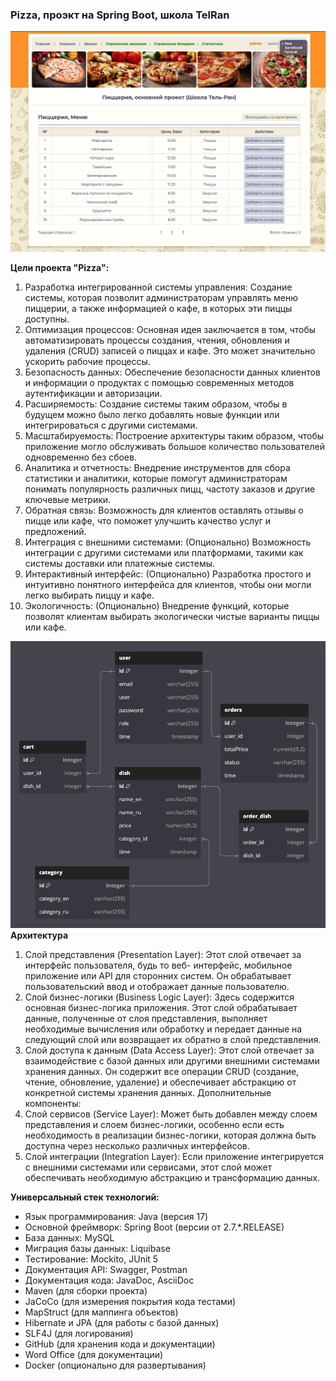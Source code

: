 ### **Pizza, проэкт на Spring Boot, школа TelRan**
![Project view](https://github.com/sergey-zabolotnyi/project-spring-pizza/blob/main/src/main/resources/static/pics/pizza_screenshot.png)

**Цели проекта "Pizza":**
1. Разработка интегрированной системы управления: Создание системы, которая позволит администраторам управлять меню пиццерии, а также информацией о кафе, в которых эти пиццы доступны.
2. Оптимизация процессов: Основная идея заключается в том, чтобы автоматизировать процессы создания, чтения, обновления и удаления (CRUD) записей о пиццах и кафе. Это может значительно ускорить рабочие процессы.
3. Безопасность данных: Обеспечение безопасности данных клиентов и информации о продуктах с помощью современных методов аутентификации и авторизации.
4. Расширяемость: Создание системы таким образом, чтобы в будущем можно было легко добавлять новые функции или интегрироваться с другими системами.
5. Масштабируемость: Построение архитектуры таким образом, чтобы приложение могло обслуживать большое количество пользователей одновременно без сбоев.
6. Аналитика и отчетность: Внедрение инструментов для сбора статистики и аналитики, которые помогут администраторам понимать популярность различных пицц, частоту заказов и другие ключевые метрики.
7. Обратная связь: Возможность для клиентов оставлять отзывы о пицце или кафе, что поможет улучшить
   качество услуг и предложений.
8. Интеграция с внешними системами: (Опционально) Возможность интеграции с другими системами или
   платформами, такими как системы доставки или платежные системы.
9. Интерактивный интерфейс: (Опционально) Разработка простого и интуитивно понятного интерфейса для
   клиентов, чтобы они могли легко выбирать пиццу и кафе.
10. Экологичность: (Опционально) Внедрение функций, которые позволят клиентам выбирать экологически чистые варианты пиццы или кафе.

![Project view](https://github.com/sergey-zabolotnyi/project-spring-pizza/blob/main/src/main/resources/static/pics/BD.png)
**Архитектура**
1. Слой представления (Presentation Layer): Этот слой отвечает за интерфейс пользователя, будь то веб- интерфейс, мобильное приложение или API для сторонних систем. Он обрабатывает пользовательский ввод и отображает данные пользователю.
2. Слой бизнес-логики (Business Logic Layer): Здесь содержится основная бизнес-логика приложения. Этот слой обрабатывает данные, полученные от слоя представления, выполняет необходимые вычисления или обработку и передает данные на следующий слой или возвращает их обратно в слой представления.
3. Слой доступа к данным (Data Access Layer): Этот слой отвечает за взаимодействие с базой данных или другими внешними системами хранения данных. Он содержит все операции CRUD (создание, чтение, обновление, удаление) и обеспечивает абстракцию от конкретной системы хранения данных.
   Дополнительные компоненты:
4. Слой сервисов (Service Layer): Может быть добавлен между слоем представления и слоем бизнес-логики, особенно если есть необходимость в реализации бизнес-логики, которая должна быть доступна через несколько различных интерфейсов.
5. Слой интеграции (Integration Layer): Если приложение интегрируется с внешними системами или сервисами, этот слой может обеспечивать необходимую абстракцию и трансформацию данных.

**Универсальный стек технологий:**
* Язык программирования: Java (версия 17)
* Основной фреймворк: Spring Boot (версии от 2.7.*.RELEASE)
* База данных: MySQL
* Миграция базы данных: Liquibase
* Тестирование: Mockito, JUnit 5
* Документация API: Swagger, Postman
* Документация кода: JavaDoc, AsciiDoc
* Maven (для сборки проекта)
* JaCoCo (для измерения покрытия кода тестами)
* MapStruct (для маппинга объектов)
* Hibernate и JPA (для работы с базой данных)
* SLF4J (для логирования)
* GitHub (для хранения кода и документации)
* Word Office (для документации)
* Docker (опционально для развертывания)
